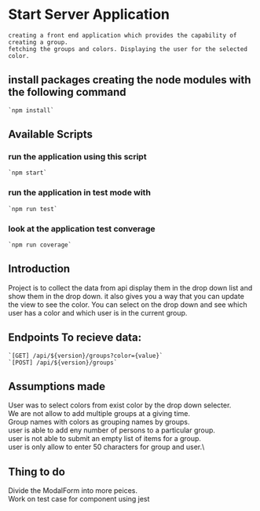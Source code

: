 # Start Server Application

    creating a front end application which provides the capability of creating a group.
    fetching the groups and colors. Displaying the user for the selected color.

## install packages creating the node modules with the following command

    `npm install`

## Available Scripts

### run the application using this script

    `npm start`

### run the application in test mode with

    `npm run test`

### look at the application test converage

    `npm run coverage`

## Introduction

Project is to collect the data from api display them in the drop down list and show them in the drop down. it also gives you a way that you can update the view to see the color. You can select on the drop down and see which user has a color and which user is in the current group.

## Endpoints To recieve data:

    `[GET] /api/${version}/groups?color={value}`
    `[POST] /api/${version}/groups`

## Assumptions made

User was to select colors from exist color by the drop down selecter.\
We are not allow to add multiple groups at a giving time.\
Group names with colors as grouping names by groups.\
user is able to add eny number of persons to a particular group.\
user is not able to submit an empty list of items for a group.\
user is only allow to enter 50 characters for group and user.\



## Thing to do

Divide the ModalForm into more peices.\
Work on test case for component using jest

